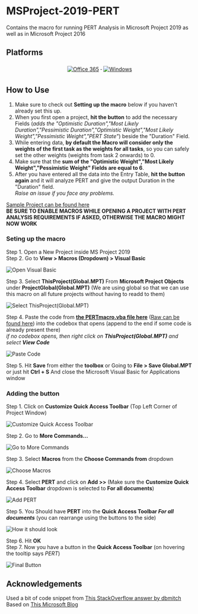 # MSProject-2019-PERT
Contains the macro for running PERT Analysis in Microsoft Project 2019 as well as in Microsoft Project 2016

## Platforms
<p align="center">
  <a href="#">
    <img src="https://github.com/MikeCodesDotNET/ColoredBadges/blob/master/svg/dev/services/office_365.svg" alt="Office 365" style="vertical-align:top; margin:6px 4px">
  </a>
  <a href="#">
    <img src="https://github.com/MikeCodesDotNET/ColoredBadges/blob/master/svg/devices/pc.svg" alt="Windows" style="vertical-align:top; margin:6px 4px">
  </a>
</p>

## How to Use
1. Make sure to check out **Setting up the macro** below if you haven't already set this up.  
2. When you first open a project, **hit the button** to add the necessary Fields (_adds the "Optimistic Duration","Most Likely Duration","Pessimistic Duration","Optimistic Weight","Most Likely Weight","Pessimistic Weight","PERT State"_) beside the "Duration" Field.  
3. While entering data, **by default the Macro will consider only the weights of the first task as the weights for all tasks**, so you can safely set the other weights (weights from task 2 onwards) to 0.  
4. Make sure that the **sum of the "Optimistic Weight","Most Likely Weight","Pessimistic Weight" Fields are equal to 6**.  
5. After you have entered all the data into the Entry Table, **hit the button again** and it will analyze PERT and give the output Duration in the "Duration" field.  
_Raise an issue if you face any problems._  
  
[Sample Project can be found here](./SampleProject.mpp)  
**BE SURE TO ENABLE MACROS WHILE OPENING A PROJECT WITH PERT ANALYSIS REQUIREMENTS IF ASKED, OTHERWISE THE MACRO MIGHT NOW WORK**

### Seting up the macro
Step 1. Open a New Project inside MS Project 2019  
Step 2. Go to **View > Macros (Dropdown) > Visual Basic**  

![Open Visual Basic](./images/OpenVBFromProject.png)  

Step 3. Select **ThisProject(Global.MPT)** From **Microsoft Project Objects** under **ProjectGlobal(Global.MPT)** (We are using global so that we can use this macro on all future projects without having to readd to them)  

![Select ThisProject(Global.MPT)](./images/SelectThisProject.png)  

Step 4. Paste the code from **[the PERTmacro.vba file here](./PERTmacro.vba)** ([Raw can be found here](https://raw.githubusercontent.com/flametron/MSProject-2019-PERT/main/PERTmacro.vba)) into the codebox that opens (append to the end if some code is already present there)  
_if no codebox opens, then right click on **ThisProject(Global.MPT)** and select **View Code**_  

![Paste Code](./images/PasteTheCode.png)  

Step 5. Hit **Save** from either the **toolbox** or Going to **File > Save Global.MPT** or just hit **Ctrl + S** And close the Microsoft Visual Basic for Applications window  

### Adding the button
Step 1. Click on **Customize Quick Access Toolbar** (Top Left Corner of Project Window)

![Customize Quick Access Toolbar](./images/CustomizeQuickAccessBar.png)

Step 2. Go to **More Commands...**  

![Go to More Commands](./images/SelectMoreCommands.png)  

Step 3. Select **Macros** from the **Choose Commands from** dropdown  

![Choose Macros](./images/SelectMacrosFromTheChooseCommandsFromDropdown.png)  

Step 4. Select **PERT** and click on **Add >>**  (Make sure the **Customize Quick Access Toolbar** dropdown is selected to **For all documents**)

![Add PERT](./images/SelectPERTAndClickOnAdd.png)  

Step 5. You Should have **PERT** into the **Quick Access Toolbar _For all documents_** (you can rearrange using the buttons to the side)  

![How it should look](./images/YouShouldHavePERTInTheAccessToolBarNow.png)  

Step 6. Hit **OK**  
Step 7. Now you have a button in the **Quick Access Toolbar** (on hovering the tooltip says _PERT_)  

![Final Button](./images/HereIsThePertButton.png)



## Acknowledgements

Used a bit of code snippet from [This StackOverflow answer by dbmitch](https://stackoverflow.com/a/51144941/8791515)  
Based on [This Microsoft Blog](https://docs.microsoft.com/en-us/archive/blogs/projectified/three-point-estimation-pert-in-project-2010-take-1)
